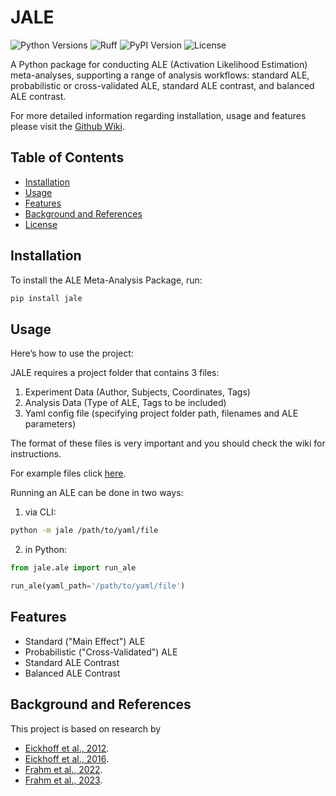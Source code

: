 # JALE

![Python Versions](https://img.shields.io/badge/python-3.9%20|%203.10%20|%203.11%20|%203.12-blue)
![Ruff](https://img.shields.io/badge/code%20style-Ruff-blueviolet)
![PyPI Version](https://img.shields.io/pypi/v/jale.svg)
![License](https://img.shields.io/github/license/LenFrahm/JALE.svg)

A Python package for conducting ALE (Activation Likelihood Estimation) meta-analyses, supporting a range of analysis workflows: standard ALE, probabilistic or cross-validated ALE, standard ALE contrast, and balanced ALE contrast.

For more detailed information regarding installation, usage and features please visit the [Github Wiki](https://github.com/LenFrahm/JALE/wiki).

## Table of Contents
- [Installation](#installation)
- [Usage](#usage)
- [Features](#features)
- [Background and References](#background-and-references)
- [License](#license)

## Installation

To install the ALE Meta-Analysis Package, run:

```bash
pip install jale
```
## Usage

Here’s how to use the project:

JALE requires a project folder that contains 3 files:
1. Experiment Data (Author, Subjects, Coordinates, Tags)
2. Analysis Data (Type of ALE, Tags to be included)
3. Yaml config file (specifying project folder path, filenames and ALE parameters)

The format of these files is very important and you should check the wiki for instructions.

For example files click [here](https://raw.githubusercontent.com/LenFrahm/JALE/master/JALE/assets/examples.zip).

Running an ALE can be done in two ways:

1. via CLI: 

```bash
python -m jale /path/to/yaml/file
```

2. in Python:

```python
from jale.ale import run_ale

run_ale(yaml_path='/path/to/yaml/file')
```

## Features

- Standard ("Main Effect") ALE
- Probabilistic ("Cross-Validated") ALE
- Standard ALE Contrast
- Balanced ALE Contrast

## Background and References

This project is based on research by 
- [Eickhoff et al., 2012](https://doi.org/10.1016/j.neuroimage.2011.09.017).
- [Eickhoff et al., 2016](https://doi.org/10.1016/j.neuroimage.2016.04.072).
- [Frahm et al., 2022](https://doi.org/10.1002/hbm.25898).
- [Frahm et al., 2023](https://doi.org/10.1016/j.neuroimage.2023.120383).
